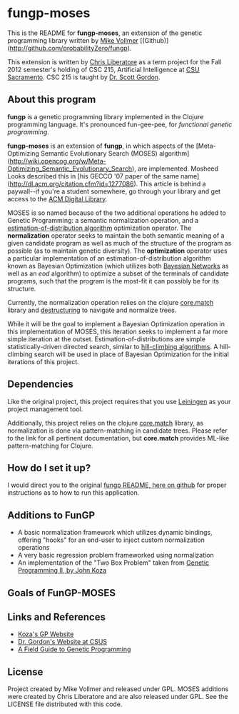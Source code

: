 fungp-moses
=====

This is the README for **fungp-moses**, an extension of the genetic programming library written by [Mike Vollmer](http://recurial.com/projects/fungp/) [(Github)] (http://github.com/probabilityZero/fungp).

This extension is written by [Chris Liberatore](http://www.cliberatore.com/blog) as a term project for the Fall 2012 semester's holding of CSC 215, Artificial Intelligence at [CSU Sacramento](http://csus.edu). CSC 215 is taught by [Dr. Scott Gordon](http://gaia.ecs.csus.edu/~gordonvs/).

About this program
------------------

**fungp** is a genetic programming library implemented in the Clojure programming language. It's pronounced
fun-gee-pee, for *functional genetic programming*.

**fungp-moses** is an extension of **fungp**, in which aspects of the [Meta-Optimizing Semantic Evolutionary Search (MOSES) algorithm] (http://wiki.opencog.org/w/Meta-Optimizing_Semantic_Evolutionary_Search), are implemented. Mosheed Looks described this in [his GECCO '07 paper of the same name] (http://dl.acm.org/citation.cfm?id=1277086). This article is behind a paywall--if you're a student somewhere, go through your library and get access to the [ACM Digital Library](http://dl.acm.org).

MOSES is so named because of the two additional operations he added to Genetic Programming: a semantic normalization operation, and a [estimation-of-distribution algorithm](http://en.wikipedia.org/wiki/Estimation_of_distribution_algorithm) optimization operator. The **normalization** operator seeks to maintain the both semantic meaning of a given candidate program as well as much of the structure of the program as possible (as to maintain genetic diversity). The **optimization** operator uses a particular implementation of an estimation-of-distribution algorithm known as Bayesian Optimization (which utilizes both [Bayesian Networks](http://en.wikipedia.org/wiki/Bayesian_network) as well as an *eod* algorithm) to optimize a subset of the terminals of candidate programs, such that the program is the most-fit it can possibly be for its structure.

Currently, the normalization operation relies on the clojure [core.match](https://github.com/clojure/core.match) library and [destructuring](http://clojure.org/special_forms) to navigate and normalize trees.

While it will be the goal to implement a Bayesian Optimization operation in this implementation of MOSES, this iteration seeks to implement a far more simple iteration at the outset. Estimation-of-distributions are simple statistically-driven directed search, similar to [hill-climbing algorithms](http://en.wikipedia.org/wiki/Hill_climbing). A hill-climbing search will be used in place of Bayesian Optimization for the initial iterations of this project.

Dependencies
-------------------
Like the original project, this project requires that you use [Leiningen](https://github.com/technomancy/leiningen) as your project management tool.

Additionally, this project relies on the clojure [core.match](https://github.com/clojure/core.match) library, as normalization is done via pattern-matching in candidate trees. Please refer to the link for all pertinent documentation, but **core.match** provides ML-like pattern-matching for Clojure.

How do I set it up?
-------------------
I would direct you to the original [fungp README, here on github](http://github.com/probabilityZero/fungp) for proper instructions as to how to run this application.

Additions to FunGP
-------------------
 * A basic normalization framework which utilizes dynamic bindings, offering "hooks" for an end-user to inject custom normalization operations
 * A very basic regression problem frameworked using normalization
 * An implementation of the "Two Box Problem" taken from [Genetic Programming II, by John Koza](http://www.amazon.com/Genetic-Programming-II-Automatic-Discovery/dp/0262111896/)

Goals of FunGP-MOSES
--------------------

Links and References
--------------------

 * [Koza's GP Website](http://www.genetic-programming.org/)
 * [Dr. Gordon's Website at CSUS](http://gaia.ecs.csus.edu/~gordonvs/)
 * [A Field Guide to Genetic Programming](http://www.gp-field-guide.org.uk/)

License
-------

Project created by Mike Vollmer and released under GPL.
MOSES additions were created by Chris Liberatore and are also released under GPL.
See the LICENSE file distributed with this code.
